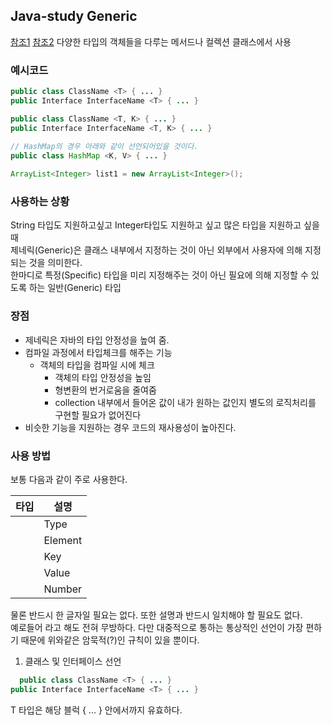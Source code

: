 ## Java-study Generic
[참조1](https://st-lab.tistory.com/153)
[참조2](https://github.com/JaeYeopHan/Interview_Question_for_Beginner/tree/master/Java#generic)
다양한 타입의 객체들을 다루는 메서드나 컬렉션 클래스에서 사용
### 예시코드
```java
public class ClassName <T> { ... }
public Interface InterfaceName <T> { ... }
```
```java
public class ClassName <T, K> { ... }
public Interface InterfaceName <T, K> { ... }
 
// HashMap의 경우 아래와 같이 선언되어있을 것이다.
public class HashMap <K, V> { ... }
```
```java
ArrayList<Integer> list1 = new ArrayList<Integer>();
```
### 사용하는 상황
String 타입도 지원하고싶고 Integer타입도 지원하고 싶고 많은 타입을 지원하고 싶을 때<br>
제네릭(Generic)은 클래스 내부에서 지정하는 것이 아닌 외부에서 사용자에 의해 지정되는 것을 의미한다. <br>
한마디로 특정(Specific) 타입을 미리 지정해주는 것이 아닌 필요에 의해 지정할 수 있도록 하는 일반(Generic) 타입

### 장점
- 제네릭은 자바의 타입 안정성을 높여 줌.
- 컴파일 과정에서 타입체크를 해주는 기능
  - 객체의 타입을 컴파일 시에 체크
    - 객체의 타입 안정성을 높임
    - 형변환의 번거로움을 줄여줌
    - collection 내부에서 들어온 값이 내가 원하는 값인지 별도의 로직처리를 구현할 필요가 없어진다
- 비슷한 기능을 지원하는 경우 코드의 재사용성이 높아진다.

### 사용 방법
보통 다음과 같이 주로 사용한다.

|타입|설명|
|------|---|
|<T>|Type|
|<E>|Element|
|<K>|Key|
|<V>|Value|
|<N>|Number|
  
물론 반드시 한 글자일 필요는 없다. 또한 설명과 반드시 일치해야 할 필요도 없다. <br>
예로들어 <Ele>라고 해도 전혀 무방하다. 다만 대중적으로 통하는 통상적인 선언이 가장 편하기 때문에 위와같은 암묵적(?)인 규칙이 있을 뿐이다.

1. 클래스 및 인터페이스 선언
```java
  public class ClassName <T> { ... }
public Interface InterfaceName <T> { ... }
```
  T 타입은 해당 블럭 { ... } 안에서까지 유효하다.

